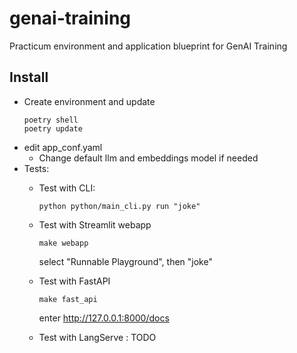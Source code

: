 # genai-training
Practicum environment and application  blueprint for GenAI Training

## Install
- Create environment and update
    ```
    poetry shell  
    poetry update
    ``` 
- edit app_conf.yaml 
    - Change default llm and embeddings model if needed
- Tests:
    - Test with CLI:
        ```
        python python/main_cli.py run "joke" 
        ```
    - Test with Streamlit webapp
        ``` 
        make webapp
        ```
        select "Runnable Playground", then "joke"
    - Test  with FastAPI
        ``` 
        make fast_api
        ```
        enter http://127.0.0.1:8000/docs    

    - Test  with LangServe : TODO